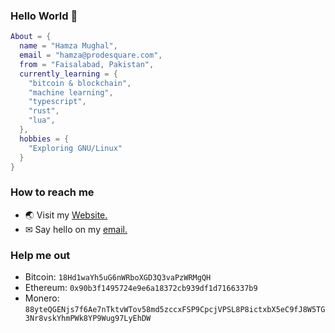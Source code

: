 ### Hello World 👋

```lua
About = {
  name = "Hamza Mughal",
  email = "hamza@prodesquare.com",
  from = "Faisalabad, Pakistan",
  currently_learning = {
    "bitcoin & blockchain",
    "machine learning",
    "typescript",
    "rust",
    "lua",
  },
  hobbies = {
    "Exploring GNU/Linux"
  }
}
```

### How to reach me
- 🌏 Visit my [Website.](https://prodesquare.com)
- ✉ Say hello on my [email.](mailto:hamza@prodesquare.com)

### Help me out
- Bitcoin: `18Hd1waYh5uG6nWRboXGD3Q3vaPzWRMgQH`
- Ethereum: `0x90b3f1495724e9e6a18372cb939df1d7166337b9`
- Monero: `88yteQGENjs7f6Ae7nTktvWTov58md5zccxFSP9CpcjVPSL8P8ictxbX5eC9fJ8W5TG3Nr8vskYhmPWk8YP9Wug97LyEhDW`
